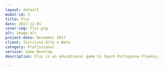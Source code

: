 ```yaml
---
layout: default
modal-id: 2
title: Flui
date: 2017-12-01
cover-img: flui.png
alt: image-alt
project-date: December 2017
client: Instituto Alfa e Beto
category: Profissional
service: Game Develop
description: Flui is an educational game to teach Portuguese Fluency.

---
```

